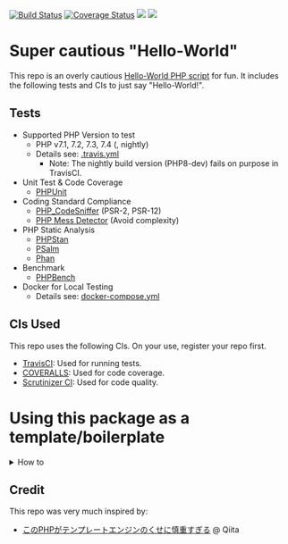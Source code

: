 [![Build Status](https://travis-ci.org/KEINOS/TPL-PHP-HelloWorld.svg?branch=master)](https://travis-ci.org/KEINOS/TPL-PHP-HelloWorld/builds)
[![Coverage Status](https://coveralls.io/repos/github/KEINOS/TPL-PHP-HelloWorld/badge.svg)](https://coveralls.io/github/KEINOS/TPL-PHP-HelloWorld)
[![](https://img.shields.io/scrutinizer/quality/g/KEINOS/TPL-PHP-HelloWorld/master)](https://scrutinizer-ci.com/g/KEINOS/TPL-PHP-HelloWorld/build-status/master "Scrutinizer code quality")
[![](https://img.shields.io/packagist/php-v/keinos/hello-world-tpl)](https://github.com/KEINOS/TPL-PHP-HelloWorld/blob/master/.travis.yml "Version Support")

# Super cautious "Hello-World"

This repo is an overly cautious [Hello-World PHP script](./src/Main.php) for fun. It includes the following tests and CIs to just say "Hello-World!".

## Tests

- Supported PHP Version to test
  - PHP v7.1, 7.2, 7.3, 7.4 (, nightly)
  - Details see: [.travis.yml](./.travis.yml)
    - Note: The nightly build version (PHP8-dev) fails on purpose in TravisCI.
- Unit Test & Code Coverage
  - [PHPUnit](https://phpunit.de/)
- Coding Standard Compliance
  - [PHP_CodeSniffer](https://github.com/squizlabs/PHP_CodeSniffer) (PSR-2, PSR-12)
  - [PHP Mess Detector](https://phpmd.org/) (Avoid complexity)
- PHP Static Analysis
  - [PHPStan](https://github.com/phpstan/phpstan)
  - [PSalm](https://psalm.dev/)
  - [Phan](https://github.com/phan/phan)
- Benchmark
  - [PHPBench](https://github.com/phpbench/phpbench)
- Docker for Local Testing
  - Details see: [docker-compose.yml](./docker-compose.yml)

## CIs Used

This repo uses the following CIs. On your use, register your repo first.

- [TravisCI](https://travis-ci.org/): Used for running tests.
- [COVERALLS](https://coveralls.io/): Used for code coverage.
- [Scrutinizer CI](https://scrutinizer-ci.com/): Used for code quality.

# Using this package as a template/boilerplate

<details><summary>How to</summary><div><br>

## How to use it as a template

1. Create a new copy.

    Choose one of the below command that suits you, to create a new project following your project name. (Ex. MyNewProject)

    ```bash
    # For composer user (No Docker)
    composer create-project keinos/hello-world-tpl MyNewProject
    cd MyNewProject
    ```

    ```bash
    # For composer and Docker user
    composer create-project --no-dev keinos/hello-world-tpl MyNewProject
    cd MyNewProject
    ```

    ```bash
    # For Docker and docker-compose user (No PHP nor composer user)
    git clone https://github.com/KEINOS/TPL-PHP-HelloWorld.git MyNewProject
    cd MyNewProject
    rm -rf .git
    ```

    **Note** that the project name provided (the "MyNewProject" above) will be the "package name" after the initialization below. Then the namespace will be something like "MyVendorName/MyNewProject".

2. Initialize.

    Run the script below, which will re-write the package and vendor names to the provided name. (Ex. MyVendorName)

    ```bash
    ./.init/initialize_package.php MyVendorName
    ```

3. Functioning test.

    Before anything, run the tests to check it's basic test functionality.

    ```bash
    composer test all verbose
    ```

4. Initial commit.

    Create an empty Git repository and commit them.

    ```bash
    git init
    git add .
    git commit -m 'initial commit'
    ```

5. Push the repo to GitHub then register it to the following CIs.

    - [TravisCI](https://travis-ci.org/)
    - [COVERALLS](https://coveralls.io/)

6. Re-name `ENVFILE.env.sample` to `ENVFILE.env`

7. Get your access token from COVERALLS' settings and place/replace the token value in `ENVFILE.env`.

8. Run tests again to see COVERALLS' function.

9. If the local test passes then commit changes and push.

10. If the tests passes on CIs then start building your project.

## Developing via Docker

This repo can be develop via Docker.


## VS Code and Docker User

If you use Visual Studio Code (a.k.a. VS Code) and have Docker installed, you can use **"Remote - Containers" extension** to develop your project over Docker container.

In this case, you don't need to install the packages or even PHP on your local env.

1. Install Microsoft's ["Remote - Containers"](https://marketplace.visualstudio.com/items?itemName=ms-vscode-remote.remote-containers) extension to your VS Code.
2. `git clone` this repo to your local.
3. Remove the `.git` directory and initialize as a new one by `git init`.
4. In VSCode, open the folder in Container by F1 -> "Remote-Containers".

</div></details>

## Credit

This repo was very much inspired by:

- [このPHPがテンプレートエンジンのくせに慎重すぎる](https://qiita.com/search?utf8=%E2%9C%93&sort=&q=title%3A%E3%81%93%E3%81%AEPHP%E3%81%8C%E3%83%86%E3%83%B3%E3%83%97%E3%83%AC%E3%83%BC%E3%83%88%E3%82%A8%E3%83%B3%E3%82%B8%E3%83%B3%E3%81%AE%E3%81%8F%E3%81%9B%E3%81%AB%E6%85%8E%E9%87%8D%E3%81%99%E3%81%8E%E3%82%8B) @ Qiita
